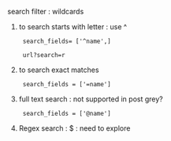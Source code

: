
search filter : wildcards   

1. to search starts with letter : use ^

        search_fields= ['^name',]
    
        url?search=r

2. to search exact matches

        search_fields = ['=name']
  
  
3. full text search : not supported in post grey?

        search_fields = ['@name']
  
4. Regex search : $ :  need to explore  
